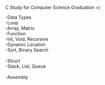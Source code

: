 C Study for Computer Science Graduation =)

-Data Types                        <br>
-Loop                              <br>
-Array, Matrix                     <br>
-Function                          <br>
-Int, Void, Recursive                    
-Dynamic Location                  <br>
-Sort, Binary Search               <br>  
-Struct                            
-Stack, List, Queue                <br>    
-Assembly                          <br>
